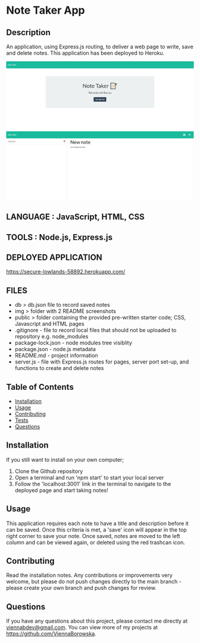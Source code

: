 # Note Taker App

## Description

An application, using Express.js routing, to deliver a web page to write, save and delete notes. This application has been deployed to Heroku.

<img src="img/SS1.jpg" alt="Screenshot of homepage - Note Taker App title with 'Get started' button.">

<img src="img/SS2.jpg" alt="Screenshot of notebook page with 1 saved note in the left column, and 1 note being created.">

## LANGUAGE : JavaScript, HTML, CSS

## TOOLS : Node.js, Express.js

## DEPLOYED APPLICATION

https://secure-lowlands-58892.herokuapp.com/

## FILES

- db > db.json file to record saved notes
- img > folder with 2 README screenshots
- public > folder containing the provided pre-written starter code; CSS, Javascript and HTML pages
- .gitignore - file to record local files that should not be uploaded to repository e.g. node_modules
- package-lock.json - node modules tree visiblity
- package.json - node.js metadata
- README.md - project information
- server.js - file with Express.js routes for pages, server port set-up, and functions to create and delete notes

## Table of Contents

- [Installation](#installation)
- [Usage](#usage)
- [Contributing](#contributing)
- [Tests](#tests)
- [Questions](#questions)

## Installation

If you still want to install on your own computer;

1. Clone the Github repository
2. Open a terminal and run 'npm start' to start your local server
3. Follow the 'localhost:3001' link in the terminal to navigate to the deployed page and start taking notes!

## Usage

This application requires each note to have a title and description before it can be saved.
Once this criteria is met, a 'save' icon will appear in the top right corner to save your note.
Once saved, notes are moved to the left column and can be viewed again, or deleted using the red trashcan icon.

## Contributing

Read the installation notes. Any contributions or improvements very welcome, but please do not push changes directly to the main branch - please create your own branch and push changes for review.

## Questions

If you have any questions about this project, please contact me directly at viennabdev@gmail.com. You can view more of my projects at https://github.com/ViennaBorowska.
